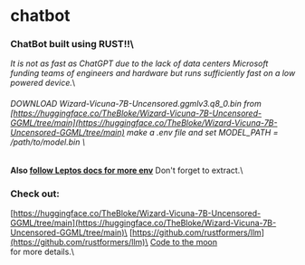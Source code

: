 # chatbot
### ChatBot built using RUST!!\
*It is not as fast as ChatGPT due to the lack of data centers Microsoft funding teams of engineers and hardware
but runs sufficiently fast on a low powered device.*\
###### DOWNLOAD Wizard-Vicuna-7B-Uncensored.ggmlv3.q8_0.bin from [https://huggingface.co/TheBloke/Wizard-Vicuna-7B-Uncensored-GGML/tree/main](https://huggingface.co/TheBloke/Wizard-Vicuna-7B-Uncensored-GGML/tree/main) make a .env file and set MODEL_PATH = /path/to/model.bin \
**Also [follow Leptos docs for more env](https://github.com/UDogg/chatbot/tree/main/rusty-llama#readme)**
Don't forget to extract.\
### Check out:
[https://huggingface.co/TheBloke/Wizard-Vicuna-7B-Uncensored-GGML/tree/main](https://huggingface.co/TheBloke/Wizard-Vicuna-7B-Uncensored-GGML/tree/main)\
[https://github.com/rustformers/llm](https://github.com/rustformers/llm)\
[Code to the moon](https://www.youtube.com/watch?v=vAjle3c9Xqc)\
for more details.\
